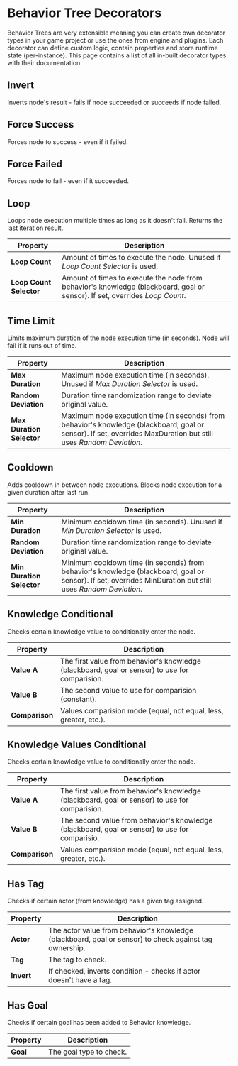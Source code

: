 # Behavior Tree Decorators

Behavior Trees are very extensible meaning you can create own decorator types in your game project or use the ones from engine and plugins. Each decorator can define custom logic, contain properties and store runtime state (per-instance). This page contains a list of all in-built decorator types with their documentation.

## Invert

Inverts node's result - fails if node succeeded or succeeds if node failed.

## Force Success

Forces node to success - even if it failed.

## Force Failed

Forces node to fail - even if it succeeded.

## Loop

Loops node execution multiple times as long as it doesn't fail. Returns the last iteration result.

| Property | Description |
|--------|--------|
| **Loop Count** | Amount of times to execute the node. Unused if *Loop Count Selector* is used. |
| **Loop Count Selector** | Amount of times to execute the node from behavior's knowledge (blackboard, goal or sensor). If set, overrides *Loop Count*. |

## Time Limit

Limits maximum duration of the node execution time (in seconds). Node will fail if it runs out of time.

| Property | Description |
|--------|--------|
| **Max Duration** | Maximum node execution time (in seconds). Unused if *Max Duration Selector* is used. |
| **Random Deviation** | Duration time randomization range to deviate original value. |
| **Max Duration Selector** | Maximum node execution time (in seconds) from behavior's knowledge (blackboard, goal or sensor). If set, overrides MaxDuration but still uses *Random Deviation*. |

## Cooldown

Adds cooldown in between node executions. Blocks node execution for a given duration after last run.

| Property | Description |
|--------|--------|
| **Min Duration** | Minimum cooldown time (in seconds). Unused if *Min Duration Selector* is used. |
| **Random Deviation** | Duration time randomization range to deviate original value. |
| **Min Duration Selector** | Minimum cooldown time (in seconds) from behavior's knowledge (blackboard, goal or sensor). If set, overrides MinDuration but still uses *Random Deviation*. |

## Knowledge Conditional

Checks certain knowledge value to conditionally enter the node.

| Property | Description |
|--------|--------|
| **Value A** | The first value from behavior's knowledge (blackboard, goal or sensor) to use for comparision. |
| **Value B** | The second value to use for comparision (constant). |
| **Comparison** | Values comparision mode (equal, not equal, less, greater, etc.). |

## Knowledge Values Conditional

Checks certain knowledge value to conditionally enter the node.

| Property | Description |
|--------|--------|
| **Value A** | The first value from behavior's knowledge (blackboard, goal or sensor) to use for comparision. |
| **Value B** | The second value from behavior's knowledge (blackboard, goal or sensor) to use for comparisio. |
| **Comparison** | Values comparision mode (equal, not equal, less, greater, etc.). |

## Has Tag

Checks if certain actor (from knowledge) has a given tag assigned.

| Property | Description |
|--------|--------|
| **Actor** | The actor value from behavior's knowledge (blackboard, goal or sensor) to check against tag ownership. |
| **Tag** | The tag to check. |
| **Invert** | If checked, inverts condition - checks if actor doesn't have a tag. |

## Has Goal

Checks if certain goal has been added to Behavior knowledge.

| Property | Description |
|--------|--------|
| **Goal** | The goal type to check. |

